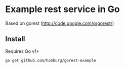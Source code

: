 # Example rest service in Go

Based on gorest (http://code.google.com/p/gorest/)

## Install

Requires Go v1+

```bash
go get github.com/homburg/gorest-example
```

